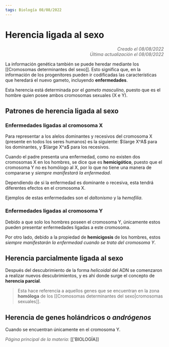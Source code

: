 ```yaml
---
tags: Biología 08/08/2022
---
```


# Herencia ligada al sexo
<div style="text-align: right; opacity: 0.7; font-style: italic;">Creado el 08/08/2022</div>
<div style="text-align: right; opacity: 0.7; font-style: italic;">Última actualización el 08/08/2022</div>

La información genética también se puede heredar mediante los [[Cromosomas determinantes del sexo]]. Esto significa que, en la información de los progenitores pueden ir codificadas las características que heredará el nuevo gameto, incluyendo **enfermedades**.

Esta herencia está determinada por el *gameto masculino*, puesto que es el hombre quien posee ambos cromosomas sexuales (X e Y).

## Patrones de herencia ligada al sexo

### Enfermedades ligadas al cromosoma X

Para representar a los alelos dominantes y recesivos del cromosoma X (presente en todos los seres humanos) es la siguiente: $\large X^A$ para los dominantes, y $\large X^a$ para los recesivos.

Cuando el padre presenta una enfermedad, como no existen dos cromosomas X en los hombres, se dice que es **hemicigótico**, puesto que el cromosoma Y no es homólogo al X, por lo que no tiene una manera de compararse y *siempre manifestará la enfermedad*.

Dependiendo de si la enfermedad es dominante o recesiva, esta tendrá diferentes efectos en el cromosoma X.

Ejemplos de estas enfermedades son el *daltonismo* y la *hemofilia*.

### Enfermedades ligadas al cromosoma Y

Debido a que solo los hombres poseen el cromosoma Y, únicamente estos pueden presentar enfermedades ligadas a este cromosoma. 

Por otro lado, debido a la propiedad de **hemicigosis** de los hombres, estos *siempre manifestarán la enfermedad cuando se trata del cromosoma Y*.

## Herencia **parcialmente** ligada al sexo

Después del descubrimiento de la forma *helicoidal* del ADN se comenzaron a realizar nuevos descubrimientos, y es ahí donde surge el concepto de **herencia parcial**.

> Esta hace referencia a aquellos genes que se encuentran en la zona **homóloga** de los [[Cromosomas determinantes del sexo|cromosomas sexuales]].

## Herencia de genes holándricos o *andrógenos*

Cuando se encuentran únicamente en el cromosoma Y.

<span style="opacity: 0.7; font-style: italic;">Página principal de la materia:</span> [['BIOLOGÍA]]